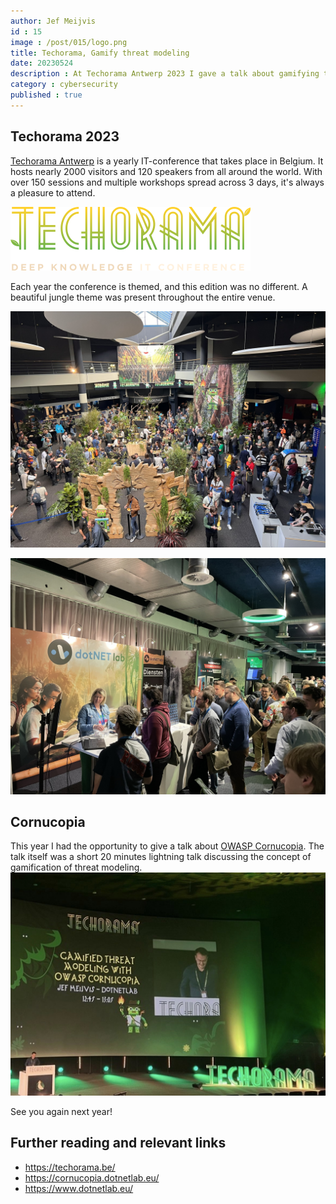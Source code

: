 ```yaml
---
author: Jef Meijvis
id : 15
image : /post/015/logo.png
title: Techorama, Gamify threat modeling
date: 20230524
description : At Techorama Antwerp 2023 I gave a talk about gamifying threat modeling. 
category : cybersecurity
published : true
---
```


## Techorama 2023

[Techorama Antwerp](https://techorama.be/) is a yearly IT-conference that takes place in Belgium.
It hosts nearly 2000 visitors and 120 speakers from all around the world. 
With over 150 sessions and multiple workshops spread across 3 days, it's always a pleasure to attend.  


![Techorama logo : 2023 Jungle Edition [medium]](/content/015-gamify-threat-modeling/images/techorama.svg)

Each year the conference is themed, and this edition was no different. 
A beautiful jungle theme was present throughout the entire venue.



![Venue in jungle theme (@TechoramaBE via Twitter) [medium]](/content/015-gamify-threat-modeling/images/techorama-overview.jpg)

![dotNETlab stand [medium]](/content/015-gamify-threat-modeling/images/techorama-dnl-stand.JPEG)



## Cornucopia

This year I had the opportunity to give a talk about [OWASP Cornucopia](/blog/014-OWASP-cornucopia). The talk itself was a short 20 minutes lightning talk discussing the concept of gamification of threat modeling. 
![Gamified threat modeling with OWASP Cornucopia [medium]](/content/015-gamify-threat-modeling/images/talk.jpeg)

See you again next year!


## Further reading and relevant links
- https://techorama.be/
- https://cornucopia.dotnetlab.eu/
- https://www.dotnetlab.eu/